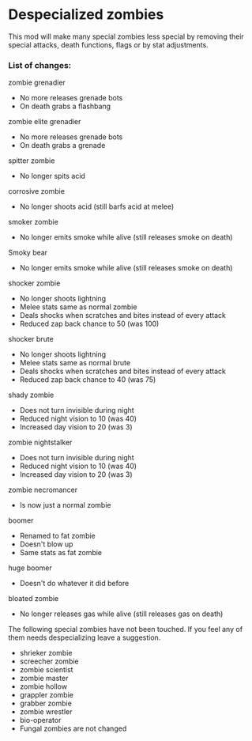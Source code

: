 # Despecialized zombies

This mod will make many special zombies less special by removing their special attacks, death functions, flags or by stat adjustments.

### List of changes:

zombie grenadier

* No more releases grenade bots
* On death grabs a flashbang

zombie elite grenadier
* No more releases grenade bots
* On death grabs a grenade

spitter zombie
* No longer spits acid

corrosive zombie
* No longer shoots acid (still barfs acid at melee)

smoker zombie
* No longer emits smoke while alive (still releases smoke on death)

Smoky bear
* No longer emits smoke while alive (still releases smoke on death)

shocker zombie
* No longer shoots lightning
* Melee stats same as normal zombie
* Deals shocks when scratches and bites instead of every attack
* Reduced zap back chance to 50 (was 100)

shocker brute
* No longer shoots lightning
* Melee stats same as normal brute
* Deals shocks when scratches and bites instead of every attack
* Reduced zap back chance to 40 (was 75)

shady zombie
* Does not turn invisible during night
* Reduced night vision to 10 (was 40)
* Increased day vision to 20 (was 3)

zombie nightstalker
* Does not turn invisible during night
* Reduced night vision to 10 (was 40)
* Increased day vision to 20 (was 3)

zombie necromancer
* Is now just a normal zombie

boomer
* Renamed to fat zombie
* Doesn't blow up
* Same stats as fat zombie

huge boomer
* Doesn't do whatever it did before

bloated zombie
* No longer releases gas while alive (still releases gas on death)

The following special zombies have not been touched. If you feel any of them needs despecializing leave a suggestion.
* shrieker zombie
* screecher zombie
* zombie scientist
* zombie master
* zombie hollow
* grappler zombie
* grabber zombie
* zombie wrestler
* bio-operator
* Fungal zombies are not changed

